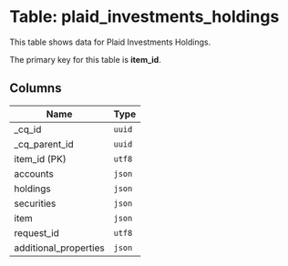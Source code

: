 # Table: plaid_investments_holdings

This table shows data for Plaid Investments Holdings.

The primary key for this table is **item_id**.

## Columns

| Name          | Type          |
| ------------- | ------------- |
|_cq_id|`uuid`|
|_cq_parent_id|`uuid`|
|item_id (PK)|`utf8`|
|accounts|`json`|
|holdings|`json`|
|securities|`json`|
|item|`json`|
|request_id|`utf8`|
|additional_properties|`json`|